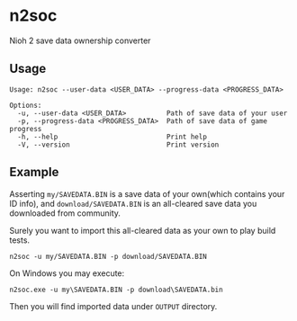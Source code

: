 # n2soc

Nioh 2 save data ownership converter

## Usage

```shell
Usage: n2soc --user-data <USER_DATA> --progress-data <PROGRESS_DATA>

Options:
  -u, --user-data <USER_DATA>          Path of save data of your user
  -p, --progress-data <PROGRESS_DATA>  Path of save data of game progress
  -h, --help                           Print help
  -V, --version                        Print version

```

## Example

Asserting `my/SAVEDATA.BIN` is a save data of your own(which contains your ID info), and `download/SAVEDATA.BIN` is an all-cleared save data you downloaded from community.

Surely you want to import this all-cleared data as your own to play build tests.

`n2soc -u my/SAVEDATA.BIN -p download/SAVEDATA.BIN`

On Windows you may execute:

`n2soc.exe -u my\SAVEDATA.BIN -p download\SAVEDATA.bin`

Then you will find imported data under `OUTPUT` directory.
